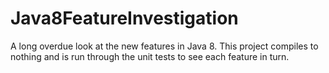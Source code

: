 Java8FeatureInvestigation
=========================

A long overdue look at the new features in Java 8. This project compiles to nothing and is run through the unit tests to see each feature in turn.
